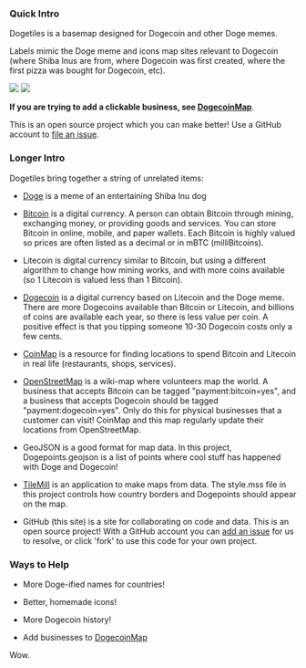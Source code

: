 <h3>Quick Intro</h3>

Dogetiles is a basemap designed for Dogecoin and other Doge memes.

Labels mimic the Doge meme and icons map sites relevant to Dogecoin (where
Shiba Inus are from, where Dogecoin was first created, where the first pizza
was bought for Dogecoin, etc).

<img src="http://i.imgur.com/sFs6Nqr.png"/>

<img src="http://i.imgur.com/Gi39XoR.png"/>

**If you are trying to add a clickable business, see
<a href="https://github.com/dogecoinmap/dogecoinmap.github.io">DogecoinMap</a>**.

This is an open source project which you can make better! Use a GitHub account
to <a href="https://github.com/mapmeld/dogetiles/issues">file an issue</a>.

<h3>Longer Intro</h3>

Dogetiles bring together a string of unrelated items:

* <a href="http://knowyourmeme.com/memes/doge">Doge</a>
is a meme of an entertaining Shiba Inu dog

* <a href="http://bitcoin.org">Bitcoin</a> is a digital currency. A person can
obtain Bitcoin through mining, exchanging money, or providing goods and services.
You can store Bitcoin in online, mobile, and paper wallets. Each Bitcoin is
highly valued so prices are often listed as a decimal or in mBTC (milliBitcoins).

* Litecoin is digital currency similar to Bitcoin, but using a different algorithm
to change how mining works, and with more coins available (so 1 Litecoin
is valued less than 1 Bitcoin).

* <a href="http://dogecoin.com">Dogecoin</a> is a digital currency based on Litecoin and the Doge meme. There
are more Dogecoins available than Bitcoin or Litecoin, and billions of coins
are available each year, so there is less value per coin.
A positive effect is that you tipping someone 10-30 Dogecoin costs only a few cents.

* <a href="http://coinmap.org">CoinMap</a> is a resource for finding locations
to spend Bitcoin and Litecoin in real life (restaurants, shops, services).

* <a href="http://openstreetmap.org">OpenStreetMap</a> is a wiki-map where
volunteers map the world. A business that accepts Bitcoin can be tagged
"payment:bitcoin=yes", and a business that accepts Dogecoin should be tagged
"payment:dogecoin=yes". Only do this for physical businesses that a customer
can visit! CoinMap and this map regularly update their locations from
OpenStreetMap.

* GeoJSON is a good format for map data. In this project, Dogepoints.geojson
is a list of points where cool stuff has happened with Doge and Dogecoin!

* <a href="http://mapbox.com/tilemill">TileMill</a> is an application to make
maps from data. The style.mss file in this project controls how
country borders and Dogepoints should appear on the map.

* GitHub (this site) is a site for collaborating on code and data. This is an
open source project! With a GitHub account you can
<a href="https://github.com/mapmeld/dogetiles/issues">add an issue</a> for us
to resolve, or click 'fork' to use this code for your own project.

<h3>Ways to Help</h3>

* More Doge-ified names for countries!

* Better, homemade icons!

* More Dogecoin history!

* Add businesses to <a href="https://github.com/dogecoinmap/dogecoinmap.github.io">DogecoinMap</a>

Wow.
